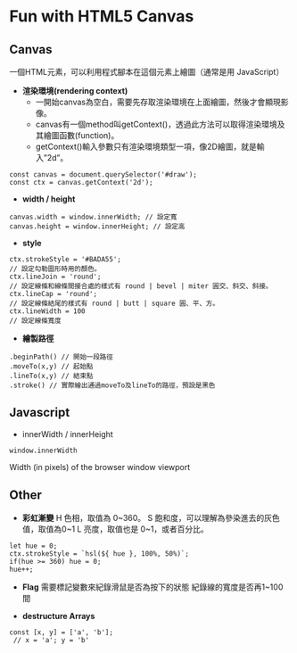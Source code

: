 # Fun with HTML5 Canvas

## Canvas
一個HTML元素，可以利用程式腳本在這個元素上繪圖（通常是用 JavaScript）

* **渲染環境(rendering context)**
	* 一開始canvas為空白，需要先存取渲染環境在上面繪圖，然後才會顯現影像。
	* canvas有一個method叫getContext()，透過此方法可以取得渲染環境及其繪圖函數(function)。
	* getContext()輸入參數只有渲染環境類型一項，像2D繪圖，就是輸入”2d”。
```JS
const canvas = document.querySelector('#draw');
const ctx = canvas.getContext('2d');
```
* **width / height**
```JS
canvas.width = window.innerWidth; // 設定寬
canvas.height = window.innerHeight; // 設定高
```
* **style**
```JS
ctx.strokeStyle = '#BADA55'; 
// 設定勾勒圖形時用的顏色。
ctx.lineJoin = 'round'; 
// 設定線條和線條間接合處的樣式有 round | bevel | miter 圓交、斜交、斜接。
ctx.lineCap = 'round'; 
// 設定線條結尾的樣式有 round | butt | square 圓、平、方。
ctx.lineWidth = 100 
// 設定線條寬度
```
* **繪製路徑**
```JS
.beginPath() // 開始一段路徑
.moveTo(x,y) // 起始點
.lineTo(x,y) // 結束點
.stroke() // 實際繪出通過moveTo及lineTo的路徑，預設是黑色
```
## Javascript
* innerWidth / innerHeight
```JS
window.innerWidth 
```
Width (in pixels) of the browser window viewport
## Other
* **彩虹漸變**
H 色相，取值為 0~360。
S 飽和度，可以理解為參染進去的灰色值，取值為0~1
L 亮度，取值也是 0~1，或者百分比。
```JS
let hue = 0;
ctx.strokeStyle = `hsl(${ hue }, 100%, 50%)`;   
if(hue >= 360) hue = 0;
hue++;
```
* **Flag**
需要標記變數來紀錄滑鼠是否為按下的狀態
紀錄線的寬度是否再1~100間

* **destructure Arrays**
```JS
const [x, y] = ['a', 'b'];
 // x = 'a'; y = 'b'
```